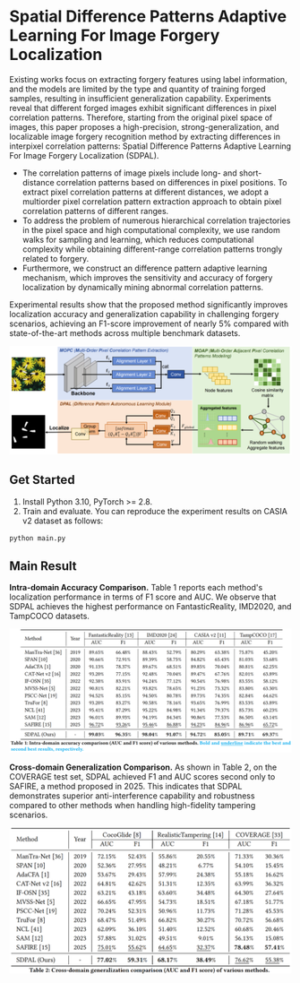 # Spatial Difference Patterns Adaptive Learning For Image Forgery Localization

Existing works focus on extracting forgery features using label information, and the models are limited by the type and quantity of training forged samples, resulting in insufficient generalization capability. Experiments reveal that different forged images exhibit significant differences in pixel correlation patterns. Therefore, starting from the original pixel space of images, this paper proposes a high-precision, strong-generalization, and localizable image forgery recognition method by extracting differences in interpixel correlation patterns: Spatial Difference Patterns Adaptive Learning For Image Forgery Localization (SDPAL). 

- The correlation patterns of image pixels include long- and short-distance correlation patterns based on differences in pixel positions. To extract pixel correlation patterns at different distances, we adopt a multiorder pixel correlation pattern extraction approach to obtain pixel correlation patterns of different ranges. 
- To address the problem of numerous hierarchical correlation trajectories in the pixel space and high computational complexity, we use random walks for sampling and learning, which reduces computational complexity while obtaining different-range correlation patterns trongly related to forgery. 
- Furthermore, we construct an difference pattern adaptive learning mechanism, which improves the sensitivity and accuracy of forgery localization by dynamically mining abnormal correlation patterns. 

Experimental results show that the proposed method significantly improves localization accuracy and generalization capability in challenging forgery scenarios, achieving an F1-score improvement of nearly 5% compared with state-of-the-art methods across multiple benchmark datasets.

![image-20251010102713461](.\image\image-20251010102713461.png)

## Get Started

1. Install Python 3.10, PyTorch >= 2.8.
2. Train and evaluate. You can reproduce the experiment results on CASIA v2 dataset as follows:

```python
python main.py
```

## Main Result

**Intra-domain Accuracy Comparison.** Table 1 reports each method's localization performance in terms of F1 score and AUC. We observe that SDPAL achieves the highest performance on FantasticReality, IMD2020, and TampCOCO datasets.

![image-20251010103352612](.\image\image-20251010103352612.png)

**Cross-domain Generalization Comparison.** As shown in Table 2, on the COVERAGE test set, SDPAL achieved F1 and AUC scores second only to SAFIRE, a method proposed in 2025. This indicates that SDPAL demonstrates superior anti-interference capability and robustness compared to other methods when handling high-fidelity tampering scenarios.

![image-20251010103553436](.\image\image-20251010103553436.png)